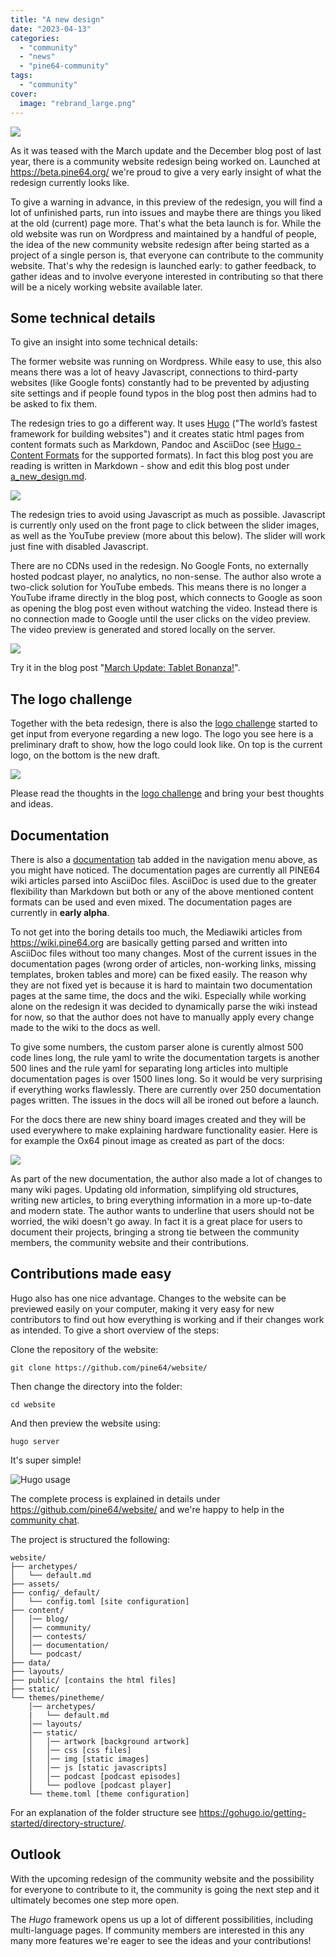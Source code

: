 ```yaml
---
title: "A new design"
date: "2023-04-13"
categories: 
  - "community"
  - "news"
  - "pine64-community"
tags: 
  - "community"
cover: 
  image: "rebrand_large.png"
---
```


![](/blog/images/rebrand_large.png) 

As it was teased with the March update and the December blog post of last year, there is a community website redesign being worked on. Launched at https://beta.pine64.org/ we're proud to give a very early insight of what the redesign currently looks like.

To give a warning in advance, in this preview of the redesign, you will find a lot of unfinished parts, run into issues and maybe there are things you liked at the old (current) page more. That's what the beta launch is for. While the old website was run on Wordpress and maintained by a handful of people, the idea of the new community website redesign after being started as a project of a single person is, that everyone can contribute to the community website. That's why the redesign is launched early: to gather feedback, to gather ideas and to involve everyone interested in contributing so that there will be a nicely working website available later.

## Some technical details

To give an insight into some technical details: 

The former website was running on Wordpress. While easy to use, this also means there was a lot of heavy Javascript, connections to third-party websites (like Google fonts) constantly had to be prevented by adjusting site settings and if people found typos in the blog post then admins had to be asked to fix them. 

The redesign tries to go a different way. It uses [Hugo](https://gohugo.io/) ("The world’s fastest framework for building websites") and it creates static html pages from content formats such as Markdown, Pandoc and AsciiDoc (see [Hugo - Content Formats](https://gohugo.io/content-management/formats/) for the supported formats). In fact this blog post you are reading is written in Markdown - show and edit this blog post under [a_new_design.md](https://github.com/pine64/website/edit/content/blog/a_new_design.md).

![](/blog/images/rebrand_structure.png)

The redesign tries to avoid using Javascript as much as possible. Javascript is currently only used on the front page to click between the slider images, as well as the YouTube preview (more about this below). The slider will work just fine with disabled Javascript.

There are no CDNs used in the redesign. No Google Fonts, no externally hosted podcast player, no analytics, no non-sense. The author also wrote a two-click solution for YouTube embeds. This means there is no longer a YouTube iframe directly in the blog post, which connects to Google as soon as opening the blog post even without watching the video. Instead there is no connection made to Google until the user clicks on the video preview. The video preview is generated and stored locally on the server.

![](/blog/images/rebrand_youtube.png)

Try it in the blog post "[March Update: Tablet Bonanza!](/2023/04/01/march-update-tablet-bonanza/)".


## The logo challenge

Together with the beta redesign, there is also the [logo challenge](/contests/the-logo-challenge/) started to get input from everyone regarding a new logo. The logo you see here is a preliminary draft to show, how the logo could look like. On top is the current logo, on the bottom is the new draft.

![](/blog/images/rebrand_logochallenge.png)

Please read the thoughts in the [logo challenge](/contests/the-logo-challenge/) and bring your best thoughts and ideas.

## Documentation

There is also a [documentation](/documentation/) tab added in the navigation menu above, as you might have noticed. The documentation pages are currently all PINE64 wiki articles parsed into AsciiDoc files. AsciiDoc is used due to the greater flexibility than Markdown but both or any of the above mentioned content formats can be used and even mixed. The documentation pages are currently in **early alpha**. 

To not get into the boring details too much, the Mediawiki articles from https://wiki.pine64.org are basically getting parsed and written into AsciiDoc files without too many changes. Most of the current issues in the documentation pages (wrong order of articles, non-working links, missing templates, broken tables and more) can be fixed easily. The reason why they are not fixed yet is because it is hard to maintain two documentation pages at the same time, the docs and  the wiki. Especially while working alone on the redesign it was decided to dynamically parse the wiki instead for now, so that the author does not have to manually apply every change made to the wiki to the docs as well. 

To give some numbers, the custom parser alone is curently almost 500 code lines long, the rule yaml to write the documentation targets is another 500 lines and the rule yaml for separating long articles into multiple documentation pages is over 1500 lines long. So it would be very surprising if everything works flawlessly. There are currently over 250 documentation pages written. The issues in the docs will all be ironed out before a launch.

For the docs there are new shiny board images created and they will be used everywhere to make explaining hardware functionality easier. Here is for example the Ox64 pinout image as created as part of the docs:

![](/blog/images/rebrand_ox64.png)

As part of the new documentation, the author also made a lot of changes to many wiki pages. Updating old information, simplifying old structures, writing new articles, to bring everything information in a more up-to-date and modern state. The author wants to underline that users should not be worried, the wiki doesn't go away. In fact it is a great place for users to document their projects, bringing a strong tie between the community members, the community website and their contributions.

## Contributions made easy

Hugo also has one nice advantage. Changes to the website can be previewed easily on your computer, making it very easy for new contributors to find out how everything is working and if their changes work as intended. To give a short overview of the steps:

Clone the repository of the website:

```
git clone https://github.com/pine64/website/
```

Then change the directory into the folder:

```
cd website
```

And then preview the website using:

```
hugo server
```

It's super simple!

![Hugo usage](/blog/images/rebrand_hugo_usage.svg)

The complete process is explained in details under https://github.com/pine64/website/ and we're happy to help in the [community chat](/community/).

The project is structured the following:

```
website/
├── archetypes/
│   └── default.md
├── assets/
├── config/_default/
│   └── config.toml [site configuration]
├── content/
│   │── blog/
│   │── community/
│   │── contests/
│   │── documentation/
│   └── podcast/
├── data/
├── layouts/
├── public/ [contains the html files]
├── static/
└── themes/pinetheme/
    │── archetypes/
    |   └── default.md
    │── layouts/
    │── static/
    │   │── artwork [background artwork]
    │   │── css [css files]
    │   │── img [static images]
    │   │── js [static javascripts]
    │   │── podcast [podcast episodes]
    │   └── podlove [podcast player]
    └── theme.toml [theme configuration]
```

For an explanation of the folder structure see https://gohugo.io/getting-started/directory-structure/.


## Outlook

With the upcoming redesign of the community website and the possibility for everyone to contribute to it, the community is going the next step and it ultimately becomes one step more open. 

The *Hugo* framework opens us up a lot of different possibilities, including multi-language pages. If community members are interested in this any many more features we're eager to see the ideas and your contributions!